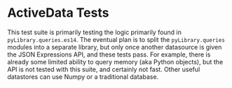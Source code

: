ActiveData Tests
================

This test suite is primarily testing the logic primarily found in `pyLibrary.queries.es14`.
The eventual plan is to split the `pyLibrary.queries` modules into a separate
library, but only once another datasource is given the JSON Expressions API,
and these tests pass. For example, there is already some limited ability to
query memory (aka Python objects), but the API is not tested with this suite,
and certainly not fast. Other useful datastores can use Numpy or a traditional database.





  
